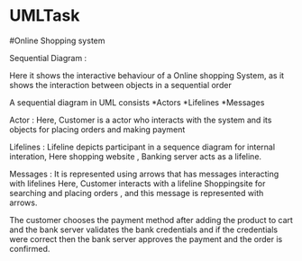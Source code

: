 # UMLTask
#Online Shopping system




Sequential Diagram :

Here it shows the interactive behaviour of a Online shopping System, as it shows
the interaction between objects in a sequential order

A sequential diagram in UML consists
*Actors
*Lifelines
*Messages

Actor : Here, Customer is a actor who interacts with the system and its objects for
        placing orders and making payment

Lifelines : Lifeline depicts participant in a sequence diagram for internal interation,
            Here shopping website , Banking server acts as a lifeline.

Messages : It is represented using arrows that has messages interacting with lifelines
           Here, Customer interacts with a lifeline Shoppingsite for searching and placing orders , 
           and this message is represented with arrows.

The customer chooses the payment method after adding the product to cart and the bank server validates the bank
credentials and if the credentials were correct then the bank server approves the payment and the order is confirmed.

